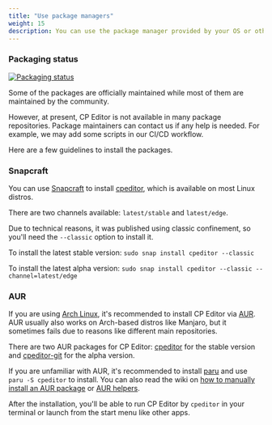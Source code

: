 ```yaml
---
title: "Use package managers"
weight: 15
description: You can use the package manager provided by your OS or other package managers to install CP Editor.
---
```


### Packaging status

[![Packaging status](https://repology.org/badge/vertical-allrepos/cpeditor.svg)](https://repology.org/project/cpeditor/versions)

Some of the packages are officially maintained while most of them are maintained by the community.

However, at present, CP Editor is not available in many package repositories. Package maintainers can contact us if any help is needed. For example, we may add some scripts in our CI/CD workflow.

Here are a few guidelines to install the packages.

### Snapcraft

You can use [Snapcraft](https://snapcraft.io) to install [cpeditor](https://snapcraft.io/cpeditor), which is available on most Linux distros.

There are two channels available: `latest/stable` and `latest/edge`.

Due to technical reasons, it was published using classic confinement, so you'll need the `--classic` option to install it.

To install the latest stable version: `sudo snap install cpeditor --classic`

To install the latest alpha version: `sudo snap install cpeditor --classic --channel=latest/edge`

### AUR

If you are using [Arch Linux](https://wiki.archlinux.org/title/Arch_Linux), it's recommended to install CP Editor via [AUR](https://wiki.archlinux.org/title/Arch_User_Repository). AUR usually also works on Arch-based distros like Manjaro, but it sometimes fails due to reasons like different main repositories.

There are two AUR packages for CP Editor: [cpeditor](https://aur.archlinux.org/packages/cpeditor/) for the stable version and [cpeditor-git](https://aur.archlinux.org/packages/cpeditor-git/) for the alpha version.

If you are unfamiliar with AUR, it's recommended to install [paru](https://github.com/Morganamilo/paru) and use `paru -S cpeditor` to install. You can also read the wiki on [how to manually install an AUR package](https://wiki.archlinux.org/title/Arch_User_Repository#Installing_and_upgrading_packages) or [AUR helpers](https://wiki.archlinux.org/title/AUR_helpers).

After the installation, you'll be able to run CP Editor by `cpeditor` in your terminal or launch from the start menu like other apps.
